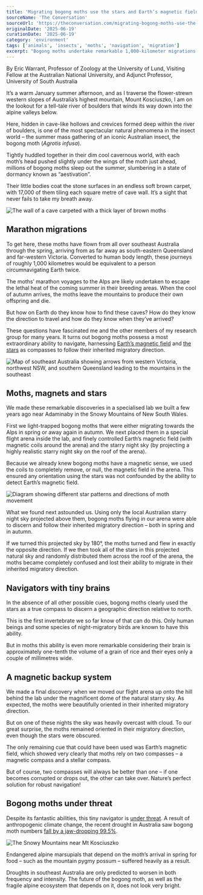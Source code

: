 ```yaml
---
title: 'Migrating bogong moths use the stars and Earth’s magnetic field to find ancestral summer caves each year'
sourceName: 'The Conversation'
sourceUrl: 'https://theconversation.com/migrating-bogong-moths-use-the-stars-and-earths-magnetic-field-to-find-ancestral-summer-caves-each-year-259361'
originalDate: '2025-06-19'
curationDate: '2025-06-19'
category: 'environment'
tags: ['animals', 'insects', 'moths', 'navigation', 'migration']
excerpt: "Bogong moths undertake remarkable 1,000-kilometer migrations to Australian alpine caves each summer, using Earth's magnetic field and stellar navigation to find their way."
---
```


By Eric Warrant, Professor of Zoology at the University of Lund, Visiting Fellow at the Australian National University, and Adjunct Professor, University of South Australia

It’s a warm January summer afternoon, and as I traverse the flower-strewn western slopes of Australia’s highest mountain, Mount Kosciuszko, I am on the lookout for a tell-tale river of boulders that winds its way down into the alpine valleys below.

Here, hidden in cave-like hollows and crevices formed deep within the river of boulders, is one of the most spectacular natural phenomena in the insect world – the summer mass gathering of an iconic Australian insect, the bogong moth (_Agrotis infusa_).

Tightly huddled together in their dim cool cavernous world, with each moth’s head pushed slightly under the wings of the moth just ahead, millions of bogong moths sleep out the summer, slumbering in a state of dormancy known as “aestivation”.

Their little bodies coat the stone surfaces in an endless soft brown carpet, with 17,000 of them tiling each square metre of cave wall. It’s a sight that never fails to take my breath away.

![The wall of a cave carpeted with a thick layer of brown moths](./the-wall-of-a-cave-carpeted-with-a-thick-layer-of-brown-moths.jpg 'Bogong moths sleep through the summer heat clinging to the walls of caves in the Snowy Mountains of New South Wales. Eric Warrant')

## Marathon migrations

To get here, these moths have flown from all over southeast Australia through the spring, arriving from as far away as south-eastern Queensland and far-western Victoria. Converted to human body length, these journeys of roughly 1,000 kilometres would be equivalent to a person circumnavigating Earth twice.

The moths’ marathon voyages to the Alps are likely undertaken to escape the lethal heat of the coming summer in their breeding areas. When the cool of autumn arrives, the moths leave the mountains to produce their own offspring and die.

But how on Earth do they know how to find these caves? How do they know the direction to travel and how do they know when they’ve arrived?

These questions have fascinated me and the other members of my research group for many years. It turns out bogong moths possess a most extraordinary ability to navigate, harnessing [Earth’s magnetic field](<https://www.cell.com/current-biology/fulltext/S0960-9822(18)30632-8?_returnURL=https%3A%2F%2Flinkinghub.elsevier.com%2Fretrieve%2Fpii%2FS0960982218306328%3Fshowall%3Dtrue>) and [the stars](https://www.nature.com/articles/s41586-025-09135-3) as compasses to follow their inherited migratory direction.

![Map of southeast Australia showing arrows from western Victoria, northwest NSW, and southern Queensland leading to the mountains in the southeast](./map-of-southeast-australia.jpg 'Every summer, bogong moths travel up to 1,000 kilometres to sleep through the heat in cool mountain caves. Eric Warrant')

## Moths, magnets and stars

We made these remarkable discoveries in a specialised lab we built a few years ago near Adaminaby in the Snowy Mountains of New South Wales.

First we light-trapped bogong moths that were either migrating towards the Alps in spring or away again in autumn. We next placed them in a special flight arena inside the lab, and finely controlled Earth’s magnetic field (with magnetic coils around the arena) and the starry night sky (by projecting a highly realistic starry night sky on the roof of the arena).

Because we already knew bogong moths have a magnetic sense, we used the coils to completely remove, or null, the magnetic field in the arena. This ensured any orientation using the stars was not confounded by the ability to detect Earth’s magnetic field.

![Diagram showing different star patterns and directions of moth movement](./diagram-showing-different-star-patterns-and-directions-of-moth-movement.jpg 'The orientation of the nighttime sky determines the moths’ direction of movement. When researchers showed moths random star patterns, they flew in random directions. Dreyer et al./Nature')

What we found next astounded us. Using only the local Australian starry night sky projected above them, bogong moths flying in our arena were able to discern and follow their inherited migratory direction – both in spring and in autumn.

If we turned this projected sky by 180°, the moths turned and flew in exactly the opposite direction. If we then took all of the stars in this projected natural sky and randomly distributed them across the roof of the arena, the moths became completely confused and lost their ability to migrate in their inherited migratory direction.

## Navigators with tiny brains

In the absence of all other possible cues, bogong moths clearly used the stars as a true compass to discern a geographic direction relative to north.

This is the first invertebrate we so far know of that can do this. Only human beings and some species of night-migratory birds are known to have this ability.

But in moths this ability is even more remarkable considering their brain is approximately one-tenth the volume of a grain of rice and their eyes only a couple of millimetres wide.

## A magnetic backup system

We made a final discovery when we moved our flight arena up onto the hill behind the lab under the magnificent dome of the natural starry sky. As expected, the moths were beautifully oriented in their inherited migratory direction.

But on one of these nights the sky was heavily overcast with cloud. To our great surprise, the moths remained oriented in their migratory direction, even though the stars were obscured.

The only remaining cue that could have been used was Earth’s magnetic field, which showed very clearly that moths rely on two compasses – a magnetic compass and a stellar compass.

But of course, two compasses will always be better than one – if one becomes corrupted or drops out, the other can take over. Nature’s perfect solution for robust navigation!

## Bogong moths under threat

Despite its fantastic abilities, this tiny navigator is [under threat](https://www.iucnredlist.org/species/190513532/196183274). A result of anthropogenic climate change, the recent drought in Australia saw bogong moth numbers [fall by a jaw-dropping 99.5%](https://onlinelibrary.wiley.com/doi/10.1111/aen.12517).

![The Snowy Mountains near Mt Kosciuszko](./the-snowy-mountains-near-mt-kosciuszko.jpg 'Endless thousands of generations of bogong moths have slept through summer in a few specific caves dotted across these outcrops. Eric Warrant')

Endangered alpine marsupials that depend on the moth’s arrival in spring for food – such as the mountain pygmy possum – suffered heavily as a result.

Droughts in southeast Australia are only predicted to worsen in both frequency and intensity. The future of the bogong moth, as well as the fragile alpine ecosystem that depends on it, does not look very bright.
